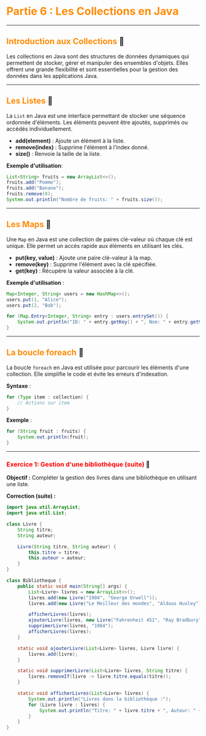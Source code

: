 # <span style="color:darkorange;">Partie 6 : Les Collections en Java</span>

---

## <span style="color:darkorange;">Introduction aux Collections</span> 📘

Les collections en Java sont des structures de données dynamiques qui permettent de stocker, gérer et manipuler des ensembles d'objets. Elles offrent une grande flexibilité et sont essentielles pour la gestion des données dans les applications Java.

---

## <span style="color:darkorange;">Les Listes</span> 📘

La `List` en Java est une interface permettant de stocker une séquence ordonnée d'éléments. Les éléments peuvent être ajoutés, supprimés ou accédés individuellement.

- **add(element)** : Ajoute un élément à la liste.
- **remove(index)** : Supprime l'élément à l'index donné.
- **size()** : Renvoie la taille de la liste.

**Exemple d'utilisation**:

```java
List<String> fruits = new ArrayList<>();
fruits.add("Pomme");
fruits.add("Banane");
fruits.remove(0);
System.out.println("Nombre de fruits: " + fruits.size());
```

---

## <span style="color:darkorange;">Les Maps</span> 📘

Une `Map` en Java est une collection de paires clé-valeur où chaque clé est unique. Elle permet un accès rapide aux éléments en utilisant les clés.

- **put(key, value)** : Ajoute une paire clé-valeur à la map.
- **remove(key)** : Supprime l'élément avec la clé spécifiée.
- **get(key)** : Récupère la valeur associée à la clé.

**Exemple d'utilisation** :

```java
Map<Integer, String> users = new HashMap<>();
users.put(1, "Alice");
users.put(2, "Bob");

for (Map.Entry<Integer, String> entry : users.entrySet()) {
    System.out.println("ID: " + entry.getKey() + ", Nom: " + entry.getValue());
}
```

---

## <span style="color:darkorange;">La boucle foreach</span> 🔄

La boucle `foreach` en Java est utilisée pour parcourir les éléments d'une collection. Elle simplifie le code et évite les erreurs d'indexation.

**Syntaxe** :

```java
for (Type item : collection) {
    // Actions sur item
}
```

**Exemple** :

```java
for (String fruit : fruits) {
    System.out.println(fruit);
}
```

---

### <span style="color:red;">Exercice 1: Gestion d'une bibliothèque (suite)</span> 🧩

**Objectif :** Compléter la gestion des livres dans une bibliothèque en utilisant une liste.

**Correction (suite) :**

```java
import java.util.ArrayList;
import java.util.List;

class Livre {
    String titre;
    String auteur;

    Livre(String titre, String auteur) {
        this.titre = titre;
        this.auteur = auteur;
    }
}

class Bibliotheque {
    public static void main(String[] args) {
        List<Livre> livres = new ArrayList<>();
        livres.add(new Livre("1984", "George Orwell"));
        livres.add(new Livre("Le Meilleur des mondes", "Aldous Huxley"));

        afficherLivres(livres);
        ajouterLivre(livres, new Livre("Fahrenheit 451", "Ray Bradbury"));
        supprimerLivre(livres, "1984");
        afficherLivres(livres);
    }

    static void ajouterLivre(List<Livre> livres, Livre livre) {
        livres.add(livre);
    }

    static void supprimerLivre(List<Livre> livres, String titre) {
        livres.removeIf(livre -> livre.titre.equals(titre));
    }

    static void afficherLivres(List<Livre> livres) {
        System.out.println("Livres dans la bibliothèque :");
        for (Livre livre : livres) {
            System.out.println("Titre: " + livre.titre + ", Auteur: " + livre.auteur);
        }
    }
}
```